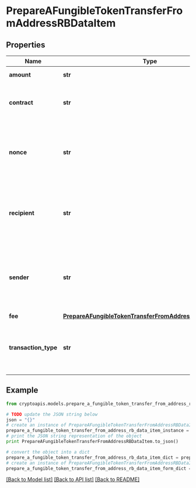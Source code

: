 # PrepareAFungibleTokenTransferFromAddressRBDataItem


## Properties
Name | Type | Description | Notes
------------ | ------------- | ------------- | -------------
**amount** | **str** | Representation of the amount to be transferred | 
**contract** | **str** | Represents the contract address of the token, which controls its logic. It is not the address that holds the tokens. | 
**nonce** | **str** | Represents the sequential running number for an address, starting from 0 for the first transaction. E.g., if the nonce of a transaction is 10, it would be the 11th transaction sent from the sender&#39;s address. | [optional] 
**recipient** | **str** | The address which receives this transaction. In UTXO-based protocols like Bitcoin there could be several senders while in account-based protocols like Ethereum there is always only one recipient. | 
**sender** | **str** | Represents the address which sends this transaction. In UTXO-based protocols like Bitcoin there could be several senders while in account-based protocols like Ethereum there is always only one sender. | 
**fee** | [**PrepareAFungibleTokenTransferFromAddressRBDataItemFee**](PrepareAFungibleTokenTransferFromAddressRBDataItemFee.md) |  | 
**transaction_type** | **str** | Representation of the transaction type. For Ethereum-Classic and Binance Smart Chain there is no need to provide \&quot;transactionType\&quot; in the request. | [optional] 

## Example

```python
from cryptoapis.models.prepare_a_fungible_token_transfer_from_address_rb_data_item import PrepareAFungibleTokenTransferFromAddressRBDataItem

# TODO update the JSON string below
json = "{}"
# create an instance of PrepareAFungibleTokenTransferFromAddressRBDataItem from a JSON string
prepare_a_fungible_token_transfer_from_address_rb_data_item_instance = PrepareAFungibleTokenTransferFromAddressRBDataItem.from_json(json)
# print the JSON string representation of the object
print PrepareAFungibleTokenTransferFromAddressRBDataItem.to_json()

# convert the object into a dict
prepare_a_fungible_token_transfer_from_address_rb_data_item_dict = prepare_a_fungible_token_transfer_from_address_rb_data_item_instance.to_dict()
# create an instance of PrepareAFungibleTokenTransferFromAddressRBDataItem from a dict
prepare_a_fungible_token_transfer_from_address_rb_data_item_form_dict = prepare_a_fungible_token_transfer_from_address_rb_data_item.from_dict(prepare_a_fungible_token_transfer_from_address_rb_data_item_dict)
```
[[Back to Model list]](../README.md#documentation-for-models) [[Back to API list]](../README.md#documentation-for-api-endpoints) [[Back to README]](../README.md)


